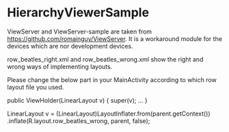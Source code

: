 # HierarchyViewerSample
ViewServer and ViewServer-sample are taken from https://github.com/romainguy/ViewServer. 
It is a workaround module for the devices which are nor development devices.

row_beatles_right.xml and row_beatles_wrong.xml show the right and wrong ways of implementing layouts.

Please change the below part in your MainActivity according to which row layout file you used.

 public ViewHolder(LinearLayout v) {
    super(v);
    ...
  }
                
  LinearLayout v = (LinearLayout)LayoutInflater.from(parent.getContext())
                    .inflate(R.layout.row_beatles_wrong, parent, false);              

